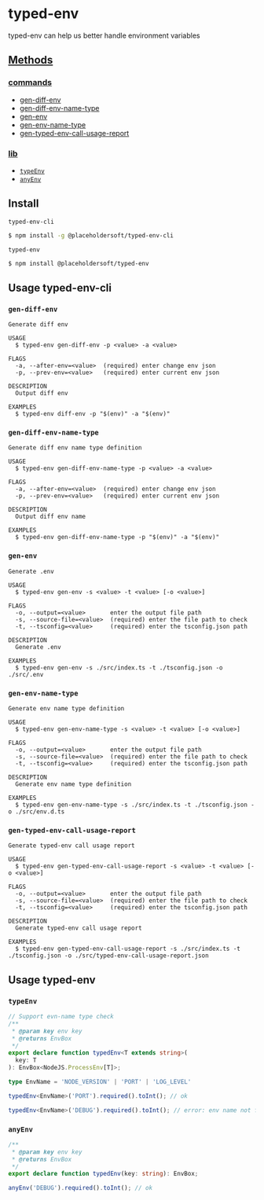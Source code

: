 # typed-env

typed-env can help us better handle environment variables

## [Methods](#usage-typed-env-cli)

### [commands](#usage-typed-env-cli)

- [gen-diff-env](#gen-diff-env)
- [gen-diff-env-name-type](#gen-diff-env-name-type)
- [gen-env](#gen-env)
- [gen-env-name-type](#gen-env-name-type)
- [gen-typed-env-call-usage-report](#gen-typed-env-call-usage-report)

### [lib](#usage-typed-env)

- [`typeEnv`](#typeenv)
- [`anyEnv`](#anyenv)

## Install

`typed-env-cli`

```bash
$ npm install -g @placeholdersoft/typed-env-cli
```

`typed-env`

```bash
$ npm install @placeholdersoft/typed-env
```

## Usage typed-env-cli

### `gen-diff-env`

```
Generate diff env

USAGE
  $ typed-env gen-diff-env -p <value> -a <value>

FLAGS
  -a, --after-env=<value>  (required) enter change env json
  -p, --prev-env=<value>   (required) enter current env json

DESCRIPTION
  Output diff env

EXAMPLES
  $ typed-env diff-env -p "$(env)" -a "$(env)"
```

### `gen-diff-env-name-type`

```
Generate diff env name type definition

USAGE
  $ typed-env gen-diff-env-name-type -p <value> -a <value>

FLAGS
  -a, --after-env=<value>  (required) enter change env json
  -p, --prev-env=<value>   (required) enter current env json

DESCRIPTION
  Output diff env name

EXAMPLES
  $ typed-env gen-diff-env-name-type -p "$(env)" -a "$(env)"
```

### `gen-env`

```
Generate .env

USAGE
  $ typed-env gen-env -s <value> -t <value> [-o <value>]

FLAGS
  -o, --output=<value>       enter the output file path
  -s, --source-file=<value>  (required) enter the file path to check
  -t, --tsconfig=<value>     (required) enter the tsconfig.json path

DESCRIPTION
  Generate .env

EXAMPLES
  $ typed-env gen-env -s ./src/index.ts -t ./tsconfig.json -o ./src/.env
```

### `gen-env-name-type`

```
Generate env name type definition

USAGE
  $ typed-env gen-env-name-type -s <value> -t <value> [-o <value>]

FLAGS
  -o, --output=<value>       enter the output file path
  -s, --source-file=<value>  (required) enter the file path to check
  -t, --tsconfig=<value>     (required) enter the tsconfig.json path

DESCRIPTION
  Generate env name type definition

EXAMPLES
  $ typed-env gen-env-name-type -s ./src/index.ts -t ./tsconfig.json -o ./src/env.d.ts
```

### `gen-typed-env-call-usage-report`

```
Generate typed-env call usage report

USAGE
  $ typed-env gen-typed-env-call-usage-report -s <value> -t <value> [-o <value>]

FLAGS
  -o, --output=<value>       enter the output file path
  -s, --source-file=<value>  (required) enter the file path to check
  -t, --tsconfig=<value>     (required) enter the tsconfig.json path

DESCRIPTION
  Generate typed-env call usage report

EXAMPLES
  $ typed-env gen-typed-env-call-usage-report -s ./src/index.ts -t ./tsconfig.json -o ./src/typed-env-call-usage-report.json
```

## Usage typed-env

### `typeEnv`

```typescript
// Support evn-name type check
/**
 * @param key env key
 * @returns EnvBox
 */
export declare function typedEnv<T extends string>(
  key: T
): EnvBox<NodeJS.ProcessEnv[T]>;

type EnvName = 'NODE_VERSION' | 'PORT' | 'LOG_LEVEL'

typedEnv<EnvName>('PORT').required().toInt(); // ok

typedEnv<EnvName>('DEBUG').required().toInt(); // error: env name not found
```

### `anyEnv`

```typescript
/**
 * @param key env key
 * @returns EnvBox
 */
export declare function typedEnv(key: string): EnvBox;

anyEnv('DEBUG').required().toInt(); // ok
```
